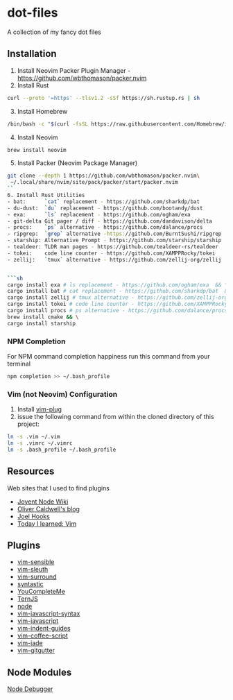dot-files
=========

A collection of my fancy dot files

Installation
------------
1. Install Neovim Packer Plugin Manager - https://github.com/wbthomason/packer.nvim
2. Install Rust
```sh
curl --proto '=https' --tlsv1.2 -sSf https://sh.rustup.rs | sh
```
3. Install Homebrew
```sh
/bin/bash -c "$(curl -fsSL https://raw.githubusercontent.com/Homebrew/install/HEAD/install.sh)"
```
4. Install Neovim
```sh
brew install neovim
```
5. Install Packer (Neovim Package Manager)
```sh
git clone --depth 1 https://github.com/wbthomason/packer.nvim\
 ~/.local/share/nvim/site/pack/packer/start/packer.nvim
``
6. Install Rust Utilities
- bat:		`cat` replacement - https://github.com/sharkdp/bat
- du-dust:	`du` replacement - https://github.com/bootandy/dust
- exa: 		`ls` replacement - https://github.com/ogham/exa
- git-delta	Git pager / diff - https://github.com/dandavison/delta
- procs:	`ps` alternative - https://github.com/dalance/procs
- ripgrep:	`grep` alternative -https://github.com/BurntSushi/ripgrep
- starship:	Alternative Prompt - https://github.com/starship/starship
- tealdeer:	TLDR man pages - https://github.com/tealdeer-rs/tealdeer
- tokei:	code line counter - https://github.com/XAMPPRocky/tokei
- zellij:	`tmux` alternative - https://github.com/zellij-org/zellij


```sh
cargo install exa # ls replacement - https://github.com/ogham/exa  && \
cargo install bat # cat replacement - https://github.com/sharkdp/bat  && \
cargo install zellij # tmux alternative - https://github.com/zellij-org/zellij  && \
cargo install tokei # code line counter - https://github.com/XAMPPRocky/tokei  && \
cargo install procs # ps alternative - https://github.com/dalance/procs  && \
brew install cmake && \
cargo install starship 
```

### NPM Completion
For NPM command completion happiness run this command from your terminal
```bash
npm completion >> ~/.bash_profile
```

### Vim (not Neovim) Configuration
1. Install [vim-plug](https://github.com/junegunn/vim-plug)
2. issue the following command from within the cloned directory of this project:
```bash
ln -s .vim ~/.vim
ln -s .vimrc ~/.vimrc
ln -s .bash_profile ~/.bash_profile
```

Resources
---------
Web sites that I used to find plugins

* [Joyent Node Wiki](https://github.com/joyent/node/wiki/Vim-Plugins)
* [Oliver Caldwell's blog](http://oli.me.uk/2013/06/29/equipping-vim-for-javascript/)
* [Joel Hooks](http://joelhooks.com/blog/2013/04/23/5-essential-vim-plugins/)
* [Today I learned: Vim](http://tilvim.com/2013/08/21/js-autocomplete.html)

Plugins
-------
* [vim-sensible](https://github.com/tpope/vim-sensible.git)
* [vim-sleuth](https://github.com/tpope/vim-sleuth.git)
* [vim-surround](https://github.com/tpope/vim-surround.git)
* [syntastic](https://github.com/scrooloose/syntastic.git)
* [YouCompleteMe](https://github.com/Valloric/YouCompleteMe.git)
* [TernJS](https://github.com/marijnh/tern_for_vim.git)
* [node](https://github.com/moll/vim-node.git)
* [vim-javascript-syntax](https://github.com/jelera/vim-javascript-syntax.git)
* [vim-javascript](https://github.com/pangloss/vim-javascript.git)
* [vim-indent-guides](https://github.com/nathanaelkane/vim-indent-guides.git)
* [vim-coffee-script](https://github.com/tpope/vim-coffee-script.git)
* [vim-jade](https://github.com/digitaltoad/vim-jade.git)
* [vim-gitgutter](https://github.com/airblade/vim-gitgutter.git)


Node Modules
------------
[Node Debugger](https://github.com/sidorares/node-vim-debugger)

